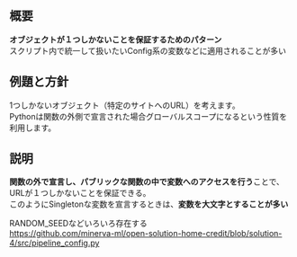 ## 概要
**オブジェクトが１つしかないことを保証するためのパターン**  
スクリプト内で統一して扱いたいConfig系の変数などに適用されることが多い

## 例題と方針
1つしかないオブジェクト（特定のサイトへのURL）を考えます。  
Pythonは関数の外側で宣言された場合グローバルスコープになるという性質を利用します。

## 説明
**関数の外で宣言し、パブリックな関数の中で変数へのアクセスを行う**ことで、URLが１つしかないことを保証できる。  
このようにSingletonな変数を宣言するときは、**変数を大文字とすることが多い**  

RANDOM_SEEDなどいろいろ存在する  
https://github.com/minerva-ml/open-solution-home-credit/blob/solution-4/src/pipeline_config.py